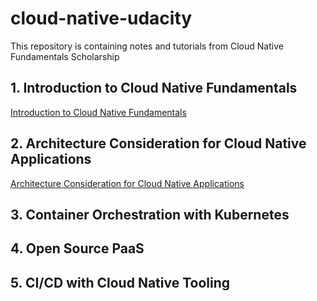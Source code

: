 # cloud-native-udacity
This repository is containing notes and tutorials from Cloud Native Fundamentals Scholarship

## 1. Introduction to Cloud Native Fundamentals
[Introduction to Cloud Native Fundamentals](/notes/Architecture_Consideration_for_Cloud_Native_Applications.md)

## 2. Architecture Consideration for Cloud Native Applications
[Architecture Consideration for Cloud Native Applications](/notes/Introduction_to_Cloud_Native_Fundamentals.md)

## 3. Container Orchestration with Kubernetes

## 4. Open Source PaaS

[comment]: <> (![]&#40; ""&#41;)
[comment]: <> (![]&#40; ""&#41;)
[comment]: <> (![]&#40; ""&#41;)
[comment]: <> (![]&#40; ""&#41;)

## 5. CI/CD with Cloud Native Tooling
